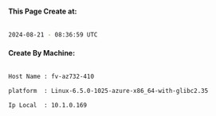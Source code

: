 
   
#### This Page Create at:

```bash

2024-08-21 - 08:36:59 UTC

```

#### Create By Machine:

```bash

Host Name : fv-az732-410

platform  : Linux-6.5.0-1025-azure-x86_64-with-glibc2.35

Ip Local  : 10.1.0.169

```

